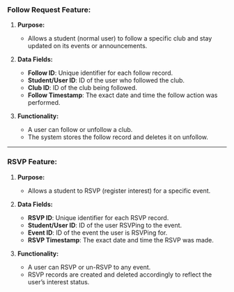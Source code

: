### Follow Request Feature:

1. **Purpose:**

   * Allows a student (normal user) to follow a specific club and stay updated on its events or announcements.

2. **Data Fields:**

   * **Follow ID**: Unique identifier for each follow record.
   * **Student/User ID**: ID of the user who followed the club.
   * **Club ID**: ID of the club being followed.
   * **Follow Timestamp**: The exact date and time the follow action was performed.

3. **Functionality:**

   * A user can follow or unfollow a club.
   * The system stores the follow record and deletes it on unfollow.

---

### RSVP Feature:

1. **Purpose:**

   * Allows a student to RSVP (register interest) for a specific event.

2. **Data Fields:**

   * **RSVP ID**: Unique identifier for each RSVP record.
   * **Student/User ID**: ID of the user RSVPing to the event.
   * **Event ID**: ID of the event the user is RSVPing for.
   * **RSVP Timestamp**: The exact date and time the RSVP was made.

3. **Functionality:**

   * A user can RSVP or un-RSVP to any event.
   * RSVP records are created and deleted accordingly to reflect the user’s interest status.


